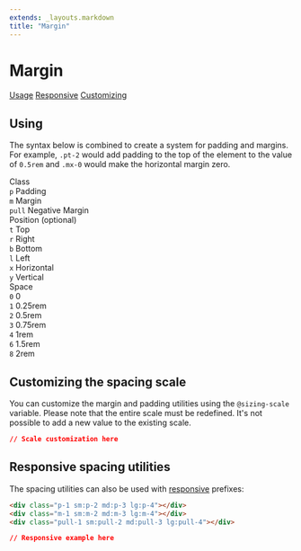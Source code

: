 ```yaml
---
extends: _layouts.markdown
title: "Margin"
---
```


# Margin

<div class="subnav">
    <a class="subnav-link" href="#usage">Usage</a>
    <a class="subnav-link" href="#responsive">Responsive</a>
    <a class="subnav-link" href="#customizing">Customizing</a>
</div>

<h2 id="usage">Using</h2>

The syntax below is combined to create a system for padding and margins. For example, `.pt-2` would add padding to the top of the element to the value of `0.5rem` and `.mx-0` would make the horizontal margin zero.

<div class="flex items-start mt-8 text-sm">
    <div class="pr-12">
        <div class="mb-3 text-slate uppercase">Class</div>
        <div><code class="inline-block my-1 mr-1 px-2 py-1 font-mono border rounded">p</code> Padding</div>
        <div><code class="inline-block my-1 mr-1 px-2 py-1 font-mono border rounded">m</code> Margin</div>
        <div><code class="inline-block my-1 mr-1 px-2 py-1 font-mono border rounded">pull</code> Negative Margin</div>
    </div>
    <div class="pl-12 pr-12 border-l">
        <div class="mb-3 text-slate"><span class="uppercase">Position</span> <span class="text-slate-light text-xs">(optional)</span></div>
        <div><code class="inline-block my-1 mr-1 px-2 py-1 font-mono border rounded">t</code> Top</div>
        <div><code class="inline-block my-1 mr-1 px-2 py-1 font-mono border rounded">r</code> Right</div>
        <div><code class="inline-block my-1 mr-1 px-2 py-1 font-mono border rounded">b</code> Bottom</div>
        <div><code class="inline-block my-1 mr-1 px-2 py-1 font-mono border rounded">l</code> Left</div>
        <div><code class="inline-block my-1 mr-1 px-2 py-1 font-mono border rounded">x</code> Horizontal</div>
        <div><code class="inline-block my-1 mr-1 px-2 py-1 font-mono border rounded">y</code> Vertical</div>
    </div>
    <div class="pl-12 border-l">
        <div class="mb-3 text-slate uppercase">Space</div>
        <div><code class="inline-block my-1 mr-1 px-2 py-1 font-mono border rounded">0</code> 0</div>
        <div><code class="inline-block my-1 mr-1 px-2 py-1 font-mono border rounded">1</code> 0.25rem</div>
        <div><code class="inline-block my-1 mr-1 px-2 py-1 font-mono border rounded">2</code> 0.5rem</div>
        <div><code class="inline-block my-1 mr-1 px-2 py-1 font-mono border rounded">3</code> 0.75rem</div>
        <div><code class="inline-block my-1 mr-1 px-2 py-1 font-mono border rounded">4</code> 1rem</div>
        <div><code class="inline-block my-1 mr-1 px-2 py-1 font-mono border rounded">6</code> 1.5rem</div>
        <div><code class="inline-block my-1 mr-1 px-2 py-1 font-mono border rounded">8</code> 2rem</div>
    </div>
</div>

<h2 id="customizing">Customizing the spacing scale</h2>

You can customize the margin and padding utilities using the `@sizing-scale` variable. Please note that the entire scale must be redefined. It's not possible to add a new value to the existing scale.

```css
// Scale customization here
```

<h2 id="responsive">Responsive spacing utilities</h2>

The spacing utilities can also be used with <a href="/responsive">responsive</a> prefixes:

```html
<div class="p-1 sm:p-2 md:p-3 lg:p-4"></div>
<div class="m-1 sm:m-2 md:m-3 lg:m-4"></div>
<div class="pull-1 sm:pull-2 md:pull-3 lg:pull-4"></div>
```

```css
// Responsive example here
```
